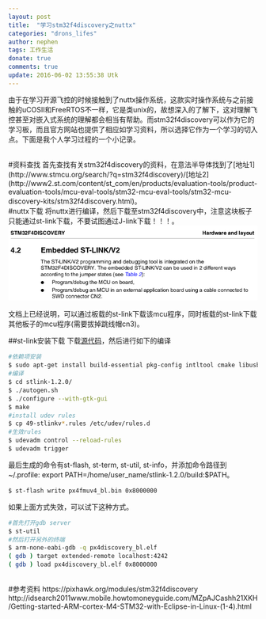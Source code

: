 ```yaml
---
layout: post
title:  "学习stm32f4discovery之nuttx"
categories: "drons_lifes"
author: nephen
tags: 工作生活
donate: true
comments: true
update: 2016-06-02 13:55:38 Utk
---
```

由于在学习开源飞控的时候接触到了nuttx操作系统，这款实时操作系统与之前接触的uCOSII和FreeRTOS不一样，它是类unix的，故想深入的了解下，这对理解飞控甚至对嵌入式系统的理解都会相当有帮助。而stm32f4discovery可以作为它的学习板，而且官方网站也提供了相应如学习资料，所以选择它作为一个学习的切入点。下面是我个人学习过程的一个小记录。

<br>
#资料查找
首先查找有关stm32f4discovery的资料，在意法半导体找到了[地址1](http://www.stmcu.org/search/?q=stm32f4discovery)/[地址2](http://www2.st.com/content/st_com/en/products/evaluation-tools/product-evaluation-tools/mcu-eval-tools/stm32-mcu-eval-tools/stm32-mcu-discovery-kits/stm32f4discovery.html)。

<br>
#nuttx下载
将nuttx进行编译，然后下载至stm32f4discovery中，注意这块板子只能通过st-link下载，不要试图通过J-link下载！！！。

<img src="/images/stlink2.png">

文档上已经说明，可以通过板载的st-link下载该mcu程序，同时板载的st-link下载其他板子的mcu程序(需要拔掉跳线帽cn3)。

<!--more-->
##st-link安装下载
下载[源代码](https://github.com/texane/stlink/releases)，然后进行如下的编译

```sh
#依赖项安装
$ sudo apt-get install build-essential pkg-config intltool cmake libusb-1.0 libusb-1.0.0-dev libgtk-3-dev
#编译
$ cd stlink-1.2.0/
$ ./autogen.sh
$ ./configure --with-gtk-gui
$ make
#install udev rules
$ cp 49-stlinkv*.rules /etc/udev/rules.d
#生效rules
$ udevadm control --reload-rules
$ udevadm trigger
```
最后生成的命令有st-flash, st-term, st-util, st-info，并添加命令路径到~/.profile: export PATH=/home/user_name/stlink-1.2.0/build:$PATH。

```sh
$ st-flash write px4fmuv4_bl.bin 0x8000000
```
如果上面方式失效，可以试下这种方式。

```sh
#首先打开gdb server
$ st-util
#然后打开另外的终端
$ arm-none-eabi-gdb -q px4discovery_bl.elf
( gdb ) target extended-remote localhost:4242
( gdb ) load px4discovery_bl.elf 0x8000000
```

<br>
#参考资料
https://pixhawk.org/modules/stm32f4discovery     
http://idsearch2011www.mobile.howtomoneyguide.com/MZpAJCashh21XKH/Getting-started-ARM-cortex-M4-STM32-with-Eclipse-in-Linux-(1-4).html